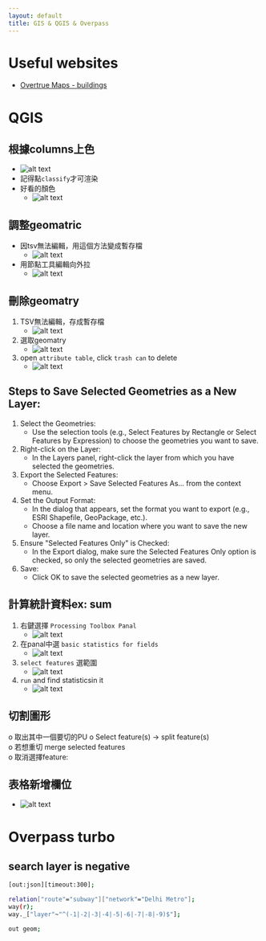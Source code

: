 ```yaml
---
layout: default
title: GIS & QGIS & Overpass
---
```


# Useful websites
- [Overtrue Maps - buildings](https://docs.overturemaps.org/guides/buildings/#14/32.58453/-117.05154/0/60)

# QGIS
## 根據columns上色
- ![alt text](/Pages_Blog/assets/images/tools/qgis-10.png)
- 記得點`classify`才可渲染
- 好看的顏色
    - ![alt text](/Pages_Blog/assets/images/tools/qgis-11.png)

## 調整geomatric    
- 因tsv無法編輯，用這個方法變成暫存檔
    - ![alt text](/Pages_Blog/assets/images/tools/qgis.png)
- 用節點工具編輯向外拉
    - ![alt text](/Pages_Blog/assets/images/tools/qgis-1.png)

## 刪除geomatry
1. TSV無法編輯，存成暫存檔
    - ![alt text](/Pages_Blog/assets/images/tools/qgis-3.png)
2. 選取geomatry
    - ![alt text](/Pages_Blog/assets/images/tools/qgis-4.png)
3. open `attribute table`, click `trash can` to delete
    - ![alt text](/Pages_Blog/assets/images/tools/qgis-2.png)

## Steps to Save Selected Geometries as a New Layer:
1. Select the Geometries:
    - Use the selection tools (e.g., Select Features by Rectangle or Select Features by Expression) to choose the geometries you want to save.
2. Right-click on the Layer:
    - In the Layers panel, right-click the layer from which you have selected the geometries.
3. Export the Selected Features:
    - Choose Export > Save Selected Features As... from the context menu.
4. Set the Output Format:
    - In the dialog that appears, set the format you want to export (e.g., ESRI Shapefile, GeoPackage, etc.).
    - Choose a file name and location where you want to save the new layer.
5. Ensure "Selected Features Only" is Checked:
    - In the Export dialog, make sure the Selected Features Only option is checked, so only the selected geometries are saved.
6. Save:
    - Click OK to save the selected geometries as a new layer.

## 計算統計資料ex: sum
1. 右鍵選擇 `Processing Toolbox Panal`
    - ![alt text](/Pages_Blog/assets/images/tools/qgis-5.png)
2. 在panal中選 `basic statistics for fields`
    - ![alt text](/Pages_Blog/assets/images/tools/qgis-6.png)
3. `select features` 選範圍
    - ![alt text](/Pages_Blog/assets/images/tools/qgis-7.png)
4. `run` and find statisticsin it
    - ![alt text](/Pages_Blog/assets/images/tools/qgis-8.png)

## 切割圖形
o	取出其中一個要切的PU
o	Select feature(s)   -> split feature(s)  
o	若想重切 merge selected features  
o	取消選擇feature:  

## 表格新增欄位
- ![alt text](/Pages_Blog/assets/images/tools/qgis-9.png)

# Overpass turbo
## search layer is negative
```bash
[out:json][timeout:300];

relation["route"="subway"]["network"="Delhi Metro"];
way(r);
way._["layer"~"^(-1|-2|-3|-4|-5|-6|-7|-8|-9)$"];

out geom;
```
